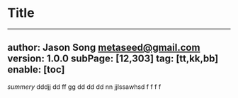 # Title
---
author: Jason Song <metaseed@gmail.com>
version: 1.0.0
subPage: [12,303]
tag: [tt,kk,bb]
enable: [toc]
---
*summery*
dddjj dd ff gg dd dd dd   nn   jjlssawhsd f f f f 